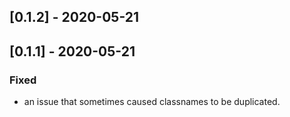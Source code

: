 <!-- ## [Unreleased] -->
<!-- ### Added -->

<!-- ### Changed -->

<!-- ### Fixed -->

<!-- ### Deprecated -->

<!-- ### Removed -->

## [0.1.2] - 2020-05-21

## [0.1.1] - 2020-05-21
### Fixed
- an issue that sometimes caused classnames to be duplicated.